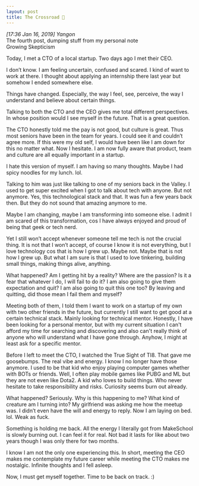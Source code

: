 ```yaml
---
layout: post
title: The Crossroad 🚏
---
```

 
*[17:36 Jan 16, 2019] Yangon*  
The fourth post, dumping stuff from my personal note  
Growing Skepticism

Today, I met a CTO of a local startup. Two days ago I met their CEO.  

I don’t know. I am feeling uncertain, confused and scared. I kind of want to work at there. I thought about applying an internship there last year but somehow I ended somewhere else. 

Things have changed. Especially, the way I feel, see, perceive, the way I understand and believe about certain things. 

Talking to both the CTO and the CEO gives me total different perspectives. In whose position would I see myself in the future. That is a great question. 

The CTO honestly told me the pay is not good, but culture is great. Thus most seniors have been in the team for years. I could see it and couldn’t agree more. If this were my old self, I would have been like I am down for this no matter what. Now I hesitate. I am now fully aware that product, team and culture are all equally important in a startup. 

I hate this version of myself. I am having so many thoughts. Maybe I had spicy noodles for my lunch. lol. 

Talking to him was just like talking to one of my seniors back in the Valley. I used to get super excited when I got to talk about tech with anyone. But not anymore. Yes, this technological stack and that. It was fun a few years back then. But they do not sound that amazing anymore to me. 

Maybe I am changing, maybe I am transforming into someone else. I admit I am scared of this transformation, cos I have always enjoyed and proud of being that geek or tech nerd. 

Yet I still won’t accept whenever someone tell me tech is not the crucial thing. It is not that I won’t accept, of course I know it is not everything, but I love technology cos that is how I grew up. Maybe not. Maybe that is not how I grew up. But what I am sure is that I used to love tinkering, building small things, making things alive, anything. 

What happened? Am I getting hit by a reality? Where are the passion? Is it a fear that whatever I do, I will fail to do it? I am also going to give them expectation and quit? I am also going to quit this one too? By leaving and quitting, did those mean I fail them and myself? 

Meeting both of them, I told them I want to work on a startup of my own with two other friends in the future, but currently I still want to get good at a certain technical stack. Mainly looking for technical mentor. Honestly, I have been looking for a personal mentor, but with my current situation I can't afford my time for searching and discovering and also can't really think of anyone who will understand what I have gone through. Anyhow, I might at least ask for a specific mentor. 

Before I left to meet the CTO, I watched the True Sight of TI8. That gave me goosebumps. The real vibe and energy. I know I no longer have those anymore. I used to be that kid who enjoy playing computer games whether with BOTs or friends. Well, I often play mobile games like PUBG and ML but they are not even like Dota2. A kid who loves to build things. Who never hesitate to take responsibility and risks. Curiosity seems burn out already. 

What happened? Seriously. Why is this happening to me? What kind of creature am I turning into? My girlfriend was asking me how the meetup was. I didn’t even have the will and energy to reply. Now I am laying on bed. lol. Weak as fuck. 

Something is holding me back. All the energy I literally got from MakeSchool is slowly burning out. I can feel it for real. Not bad it lasts for like about two years though I was only there for two months. 

I know I am not the only one experiencing this. 
In short, meeting the CEO makes me contemplate my future career while meeting the CTO makes me nostalgic. Infinite thoughts and I fell asleep. 

Now, I must get myself together. Time to be back on track. :)